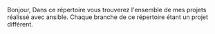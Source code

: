 Bonjour,
Dans ce répertoire vous trouverez l'ensemble de mes projets réalissé avec ansible. Chaque branche de ce répertoire étant un projet différent.
